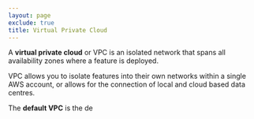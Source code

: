 ```yaml
---
layout: page
exclude: true
title: Virtual Private Cloud
---
```


A **virtual private cloud** or VPC is an isolated network that spans all availability zones where a feature is deployed.

VPC allows you to isolate features into their own networks within a single AWS account, or allows for the connection of local and cloud based data centres.

The **default VPC** is the de
<!--stackedit_data:
eyJoaXN0b3J5IjpbMTEzMjgxODE2MF19
-->